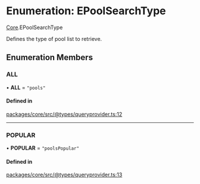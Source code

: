 # Enumeration: EPoolSearchType

[Core](../modules/Core.md).EPoolSearchType

Defines the type of pool list to retrieve.

## Enumeration Members

### ALL

• **ALL** = ``"pools"``

#### Defined in

[packages/core/src/@types/queryprovider.ts:12](https://github.com/SundaeSwap-finance/sundae-sdk/blob/main/packages/core/src/@types/queryprovider.ts#L12)

___

### POPULAR

• **POPULAR** = ``"poolsPopular"``

#### Defined in

[packages/core/src/@types/queryprovider.ts:13](https://github.com/SundaeSwap-finance/sundae-sdk/blob/main/packages/core/src/@types/queryprovider.ts#L13)
